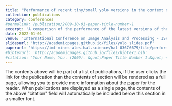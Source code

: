 ```yaml
---
title: "Performance of recent tiny/small yolo versions in the context of top-view fisheye images"
collection: publications
category: conferences
#permalink: /publication/2009-10-01-paper-title-number-1
excerpt: 'A comparison of the performance of the latest versions of the YOLO model on fisheye images. This article served as the foundation for the following article on tracking.'
date: 2022-01-01
venue: 'International Conference on Image Analysis and Processing - ISHAPE Workshop'
slidesurl: 'http://academicpages.github.io/files/yolo_slides.pdf'
paperurl: 'https://imt-mines-ales.hal.science/hal-03676679/file/performance_YOLO_fisheye_HAL.pdf'
#bibtexurl: 'http://academicpages.github.io/files/bibtex1.bib'
#citation: 'Your Name, You. (2009). &quot;Paper Title Number 1.&quot; <i>Journal 1</i>. 1(1).'
---
```

The contents above will be part of a list of publications, if the user clicks the link for the publication than the contents of section will be rendered as a full page, allowing you to provide more information about the paper for the reader. When publications are displayed as a single page, the contents of the above "citation" field will automatically be included below this section in a smaller font.

